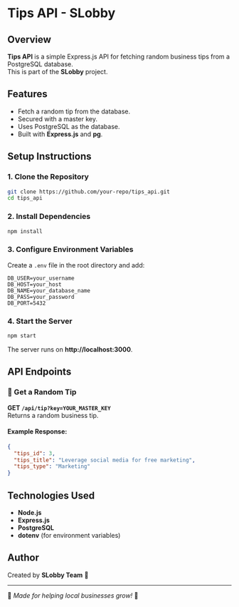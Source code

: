 # Tips API - SLobby

## Overview
**Tips API** is a simple Express.js API for fetching random business tips from a PostgreSQL database.  
This is part of the **SLobby** project.

## Features
- Fetch a random tip from the database.
- Secured with a master key.
- Uses PostgreSQL as the database.
- Built with **Express.js** and **pg**.

## Setup Instructions

### 1. Clone the Repository
```bash
git clone https://github.com/your-repo/tips_api.git
cd tips_api
```

### 2. Install Dependencies
```bash
npm install
```

### 3. Configure Environment Variables
Create a `.env` file in the root directory and add:
```
DB_USER=your_username
DB_HOST=your_host
DB_NAME=your_database_name
DB_PASS=your_password
DB_PORT=5432
```

### 4. Start the Server
```bash
npm start
```
The server runs on **http://localhost:3000**.

## API Endpoints

### 🔹 Get a Random Tip
**GET `/api/tip?key=YOUR_MASTER_KEY`**  
Returns a random business tip.

#### Example Response:
```json
{
  "tips_id": 3,
  "tips_title": "Leverage social media for free marketing",
  "tips_type": "Marketing"
}
```

## Technologies Used
- **Node.js**
- **Express.js**
- **PostgreSQL**
- **dotenv** (for environment variables)

## Author
Created by **SLobby Team** 🚀

---
🔹 *Made for helping local businesses grow!* 🌱
